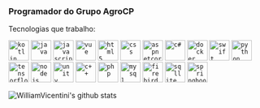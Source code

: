 ### Programador do Grupo AgroCP

Tecnologias que trabalho:


<code><img alt="kotlin" src="https://emojis.slackmojis.com/emojis/images/1496063955/2351/kotlin.png?1496063955" width="40"></code>
<code><img alt="java" src="https://emojis.slackmojis.com/emojis/images/1450733280/232/java.png?1450733280" width="40"></code>
<code><img alt="javascript" src="https://emojis.slackmojis.com/emojis/images/1450441296/151/javascript.png?1450441296" width="40"></code>
<code><img alt="vue" src="https://emojis.slackmojis.com/emojis/images/1483052921/1537/vue.png?1483052921" width="40"></code>
<code><img alt="html5" src="https://emojis.slackmojis.com/emojis/images/1470343792/719/html5.png?1470343792" width="40"></code>
<code><img alt="css" src="https://emojis.slackmojis.com/emojis/images/1497185511/2411/css.jpg?1497185511" width="40"></code>
<code><img alt="aspnetcore" src="https://img.shields.io/badge/.NET-5C2D91?style=for-the-badge&logo=.net&logoColor=white" width="40"></code>
<code><img alt="c#" src="https://growiz.com.br/wp-content/uploads/2020/08/kisspng-c-programming-language-logo-microsoft-visual-stud-atlas-portfolio-5b899192d7c600.1628571115357423548838.png" width="40"></code>
<code><img alt="docker" src="https://emojis.slackmojis.com/emojis/images/1462400762/397/docker.png?1462400762" width="40"></code>
<code><img alt="swift" src="https://emojis.slackmojis.com/emojis/images/1514391005/3320/swift.png?1514391005" width="40"></code>
<code><img alt="python" src="https://emojis.slackmojis.com/emojis/images/1450319444/32/python.png?1450319444" width="40"></code>
<code><img alt="tensorflow" src="https://emojis.slackmojis.com/emojis/images/1487230631/1765/tensorflow.png?1487230631" width="40"></code>
<code><img alt="nodejs" src="https://emojis.slackmojis.com/emojis/images/1533426774/4425/nodejs.png?1533426774" width="40"></code>
<code><img alt="unity" src="https://emojis.slackmojis.com/emojis/images/1493213650/2134/unity3d.png?1493213650" width="40"></code>
<code><img alt="c++" src="https://emojis.slackmojis.com/emojis/images/1598512721/10314/c-plus-plus-logo.png?1598512721" width="40"></code>
<code><img alt="php" src="https://emojis.slackmojis.com/emojis/images/1450319454/130/php.png?1450319454" width="40"></code>
<code><img alt="mysql" src="https://emojis.slackmojis.com/emojis/images/1533733488/4439/mysql.png?1533733488" width="40"></code>
<code><img alt="firebird" src="https://emojis.slackmojis.com/emojis/images/1569504551/6527/fire_bird.png?1569504551" width="40"></code>
<code><img alt="sqllite" src="https://emojis.slackmojis.com/emojis/images/1539273766/4793/sqlite.png?1539273766" width="40"></code>
<code><img alt="springboot" src="https://emojis.slackmojis.com/emojis/images/1599062611/10387/spring-boot.png?1599062611" width="40"></code>


  
  ![WilliamVicentini's github stats](https://github-readme-stats-five-sooty.vercel.app/api?username=williamvicentini&show_icons=true&hide_border=true&count_private=true&layout=compact&exclude_repo=github-readme-stats,anuraghazra.github.io&theme=dark&hide=contribs,prs)
